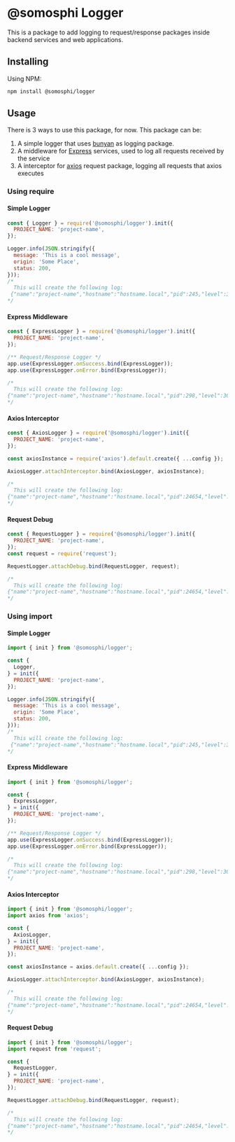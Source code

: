 # @somosphi Logger
This is a package to add logging to request/response packages inside backend services and web applications.

## Installing
Using NPM:

```sh
npm install @somosphi/logger
```

## Usage
There is 3 ways to use this package, for now. This package can be:

1. A simple logger that uses [bunyan](https://github.com/trentm/node-bunyan) as logging package.
2. A middleware for [Express](https://github.com/expressjs/express) services, used to log all requests received by the service
3. A interceptor for [axios](https://github.com/axios/axios) request package, logging all requests that axios executes

### Using require

#### Simple Logger

```javascript
const { Logger } = require('@somosphi/logger').init({
  PROJECT_NAME: 'project-name',
});

Logger.info(JSON.stringify({
  message: 'This is a cool message',
  origin: 'Some Place',
  status: 200,
})); 
/*
  This will create the following log: 
 {"name":"project-name","hostname":"hostname.local","pid":245,"level":30,"msg":"{\"message\":\"This is a cool message\",\"origin\":\"Some Place\",\"status\":200}","time":"2019-09-10T00:42:46.361Z","v":0}
*/
```

#### Express Middleware
```javascript
const { ExpressLogger } = require('@somosphi/logger').init({
  PROJECT_NAME: 'project-name',
});

/** Request/Response Logger */
app.use(ExpressLogger.onSuccess.bind(ExpressLogger));
app.use(ExpressLogger.onError.bind(ExpressLogger));

/*
  This will create the following log:
{"name":"project-name","hostname":"hostname.local","pid":298,"level":30,"msg":"{\"origin\":\"Express\",\"requrestId\":\"77215bf8-f821-4faf-bcc1-2c0260eafc66\",\"type\":\"Request or Response\",\"headers\":{\"data\":\"all headers\"},\"body\":{\"data\":\"all body\"}}","time":"2019-09-10T00:49:04.394Z","v":0}
*/
```

#### Axios Interceptor
```javascript
const { AxiosLogger } = require('@somosphi/logger').init({
  PROJECT_NAME: 'project-name',
});

const axiosInstance = require('axios').default.create({ ...config });

AxiosLogger.attachInterceptor.bind(AxiosLogger, axiosInstance);

/*
  This will create the following log:
{"name":"project-name","hostname":"hostname.local","pid":24654,"level":30,"msg":"{\"origin\":\"Axios\",\"requrestId\":\"77215bf8-f821-4faf-bcc1-2c0260eafc66\",\"type\":\"Request or Response\",\"headers\":{\"data\":\"all headers\"},\"body\":{\"data\":\"all body\"},\"method\":\"HTTP Method\",\"url\":\"https://somosphi.com\",\"data\":{\"data\":\"all data from axios\"},\"params\":{\"data\":\"params used\"},\"status\":200,\"statusText\":\"OK\"}","time":"2019-09-10T00:53:40.767Z","v":0}
*/
```

#### Request Debug
```javascript
const { RequestLogger } = require('@somosphi/logger').init({
  PROJECT_NAME: 'project-name',
});
const request = require('request');

RequestLogger.attachDebug.bind(RequestLogger, request);

/*
  This will create the following log:
{"name":"project-name","hostname":"hostname.local","pid":24654,"level":30,"msg":"{\"origin\":\"Request\",\"requrestId\":\"77215bf8-f821-4faf-bcc1-2c0260eafc66\",\"type\":\"Request or Response\",\"headers\":{\"data\":\"all headers\"},\"body\":{\"data\":\"all body\"},\"method\":\"HTTP Method\",\"url\":\"https://somosphi.com\",\"data\":{\"data\":\"all data from axios\"},\"params\":{\"data\":\"params used\"},\"status\":200,\"statusText\":\"OK\"}","time":"2019-09-10T00:53:40.767Z","v":0}
*/
```

### Using import

#### Simple Logger

```javascript
import { init } from '@somosphi/logger';

const {
  Logger,
} = init({
  PROJECT_NAME: 'project-name',
});

Logger.info(JSON.stringify({
  message: 'This is a cool message',
  origin: 'Some Place',
  status: 200,
})); 
/*
  This will create the following log: 
 {"name":"project-name","hostname":"hostname.local","pid":245,"level":30,"msg":"{\"message\":\"This is a cool message\",\"origin\":\"Some Place\",\"status\":200}","time":"2019-09-10T00:42:46.361Z","v":0}
*/
```

#### Express Middleware
```javascript
import { init } from '@somosphi/logger';

const {
  ExpressLogger,
} = init({
  PROJECT_NAME: 'project-name',
});

/** Request/Response Logger */
app.use(ExpressLogger.onSuccess.bind(ExpressLogger));
app.use(ExpressLogger.onError.bind(ExpressLogger));

/*
  This will create the following log:
{"name":"project-name","hostname":"hostname.local","pid":298,"level":30,"msg":"{\"origin\":\"Express\",\"requrestId\":\"77215bf8-f821-4faf-bcc1-2c0260eafc66\",\"type\":\"Request or Response\",\"headers\":{\"data\":\"all headers\"},\"body\":{\"data\":\"all body\"}}","time":"2019-09-10T00:49:04.394Z","v":0}
*/
```

#### Axios Interceptor
```javascript
import { init } from '@somosphi/logger';
import axios from 'axios';

const {
  AxiosLogger,
} = init({
  PROJECT_NAME: 'project-name',
});

const axiosInstance = axios.default.create({ ...config });

AxiosLogger.attachInterceptor.bind(AxiosLogger, axiosInstance);

/*
  This will create the following log:
{"name":"project-name","hostname":"hostname.local","pid":24654,"level":30,"msg":"{\"origin\":\"Axios\",\"requrestId\":\"77215bf8-f821-4faf-bcc1-2c0260eafc66\",\"type\":\"Request or Response\",\"headers\":{\"data\":\"all headers\"},\"body\":{\"data\":\"all body\"},\"method\":\"HTTP Method\",\"url\":\"https://somosphi.com\",\"data\":{\"data\":\"all data from axios\"},\"params\":{\"data\":\"params used\"},\"status\":200,\"statusText\":\"OK\"}","time":"2019-09-10T00:53:40.767Z","v":0}
*/
```

#### Request Debug
```javascript
import { init } from '@somosphi/logger';
import request from 'request';

const {
  RequestLogger,
} = init({
  PROJECT_NAME: 'project-name',
});

RequestLogger.attachDebug.bind(RequestLogger, request);

/*
  This will create the following log:
{"name":"project-name","hostname":"hostname.local","pid":24654,"level":30,"msg":"{\"origin\":\"Request\",\"requrestId\":\"77215bf8-f821-4faf-bcc1-2c0260eafc66\",\"type\":\"Request or Response\",\"headers\":{\"data\":\"all headers\"},\"body\":{\"data\":\"all body\"},\"method\":\"HTTP Method\",\"url\":\"https://somosphi.com\",\"data\":{\"data\":\"all data from axios\"},\"params\":{\"data\":\"params used\"},\"status\":200,\"statusText\":\"OK\"}","time":"2019-09-10T00:53:40.767Z","v":0}
*/
```
